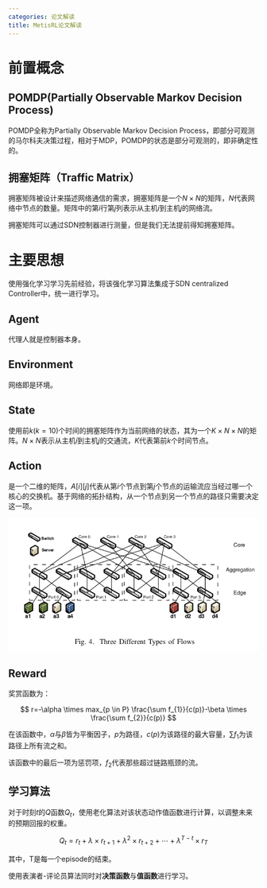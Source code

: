 ```yaml
---
categories: 论文解读
title: MetisRL论文解读
---
```


# 前置概念

## POMDP(Partially Observable Markov Decision Process)

POMDP全称为Partially Observable Markov Decision Process，即部分可观测的马尔科夫决策过程，相对于MDP，POMDP的状态是部分可观测的，即非确定性的。

## 拥塞矩阵（Traffic Matrix）

拥塞矩阵被设计来描述网络通信的需求，拥塞矩阵是一个$N \times N$的矩阵，$N$代表网络中节点的数量。矩阵中的第$i$行第$j$列表示从主机$i$到主机$j​$的网络流。

拥塞矩阵可以通过SDN控制器进行测量，但是我们无法提前得知拥塞矩阵。

# 主要思想

使用强化学习学习先前经验，将该强化学习算法集成于SDN centralized Controller中，统一进行学习。

## Agent

代理人就是控制器本身。

## Environment

网络即是环境。

## State

使用前$k(k=10)$个时间的拥塞矩阵作为当前网络的状态，其为一个$K\times N \times N$的矩阵。$N \times N$表示从主机$i$到主机$j$的交通流，$K$代表第前$k$个时间节点。

## Action

是一个二维的矩阵，$A[i][j]$代表从第$i$个节点到第$j​$个节点的运输流应当经过哪一个核心的交换机。基于网络的拓扑结构，从一个节点到另一个节点的路径只需要决定这一项。

![](../../img/topology.png)

## Reward

奖赏函数为：


$$
r=-\alpha \times max_{p \in P} \frac{\sum f_{1}}{c(p)}-\beta \times \frac{\sum f_{2}}{c(p)}
$$


在该函数中，$\alpha$与$\beta$皆为平衡因子，$p$为路径，$c(p)$为该路径的最大容量，$\sum f_{1}$为该路径上所有流之和。

该函数中的最后一项为惩罚项，$f_{2}​$代表那些超过链路瓶颈的流。

## 学习算法

对于时刻$t$的$Q$函数$Q_{t}$，使用老化算法对该状态动作值函数进行计算，以调整未来的预期回报的权重。


$$
Q_{t}=r_{t}+\lambda \times r_{t+1}+\lambda^{2} \times r_{t+2}+\cdots + \lambda^{T-t} \times r_{T}
$$


其中，T是每一个episode的结束。

使用表演者-评论员算法同时对**决策函数**与**值函数**进行学习。